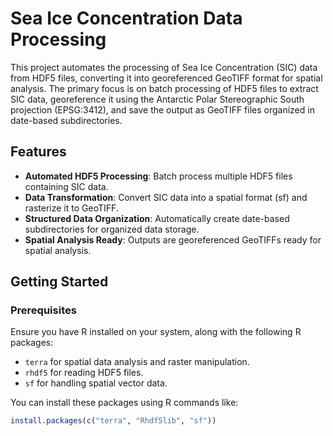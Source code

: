 # Sea Ice Concentration Data Processing

This project automates the processing of Sea Ice Concentration (SIC) data from HDF5 files, converting it into georeferenced GeoTIFF format for spatial analysis. The primary focus is on batch processing of HDF5 files to extract SIC data, georeference it using the Antarctic Polar Stereographic South projection (EPSG:3412), and save the output as GeoTIFF files organized in date-based subdirectories.

## Features

- **Automated HDF5 Processing**: Batch process multiple HDF5 files containing SIC data.
- **Data Transformation**: Convert SIC data into a spatial format (sf) and rasterize it to GeoTIFF.
- **Structured Data Organization**: Automatically create date-based subdirectories for organized data storage.
- **Spatial Analysis Ready**: Outputs are georeferenced GeoTIFFs ready for spatial analysis.

## Getting Started

### Prerequisites

Ensure you have R installed on your system, along with the following R packages:

- `terra` for spatial data analysis and raster manipulation.
- `rhdf5` for reading HDF5 files.
- `sf` for handling spatial vector data.

You can install these packages using R commands like:

```r
install.packages(c("terra", "Rhdf5lib", "sf"))


